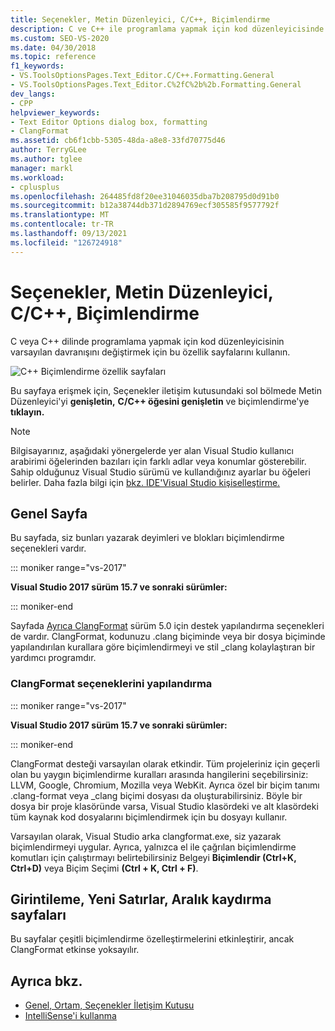 ```yaml
---
title: Seçenekler, Metin Düzenleyici, C/C++, Biçimlendirme
description: C ve C++ ile programlama yapmak için kod düzenleyicisinde kod biçimlendirme seçeneklerini ayarlamak için Biçimlendirme seçenekleri sayfasını ve alt sayfasını kullanmayı öğrenin.
ms.custom: SEO-VS-2020
ms.date: 04/30/2018
ms.topic: reference
f1_keywords:
- VS.ToolsOptionsPages.Text_Editor.C/C++.Formatting.General
- VS.ToolsOptionsPages.Text_Editor.C%2fC%2b%2b.Formatting.General
dev_langs:
- CPP
helpviewer_keywords:
- Text Editor Options dialog box, formatting
- ClangFormat
ms.assetid: cb6f1cbb-5305-48da-a8e8-33fd70775d46
author: TerryGLee
ms.author: tglee
manager: markl
ms.workload:
- cplusplus
ms.openlocfilehash: 264485fd8f20ee31046035dba7b208795d0d91b0
ms.sourcegitcommit: b12a38744db371d2894769ecf305585f9577792f
ms.translationtype: MT
ms.contentlocale: tr-TR
ms.lasthandoff: 09/13/2021
ms.locfileid: "126724918"
---
```

# <a name="options-text-editor-cc-formatting"></a>Seçenekler, Metin Düzenleyici, C/C++, Biçimlendirme

C veya C++ dilinde programlama yapmak için kod düzenleyicisinin varsayılan davranışını değiştirmek için bu özellik sayfalarını kullanın.

![C++ Biçimlendirme özellik sayfaları](media/cpp-formatting.png)

Bu sayfaya erişmek için, Seçenekler iletişim kutusundaki sol bölmede Metin Düzenleyici'yi **genişletin,** **C/C++ öğesini genişletin** ve biçimlendirme'ye **tıklayın.** 

> [!NOTE]
> Bilgisayarınız, aşağıdaki yönergelerde yer alan Visual Studio kullanıcı arabirimi öğelerinden bazıları için farklı adlar veya konumlar gösterebilir. Sahip olduğunuz Visual Studio sürümü ve kullandığınız ayarlar bu öğeleri belirler. Daha fazla bilgi için [bkz. IDE'Visual Studio kişiselleştirme.](../../ide/personalizing-the-visual-studio-ide.md)

## <a name="general-page"></a>Genel Sayfa

Bu sayfada, siz bunları yazarak deyimleri ve blokları biçimlendirme seçenekleri vardır.

::: moniker range="vs-2017"

**Visual Studio 2017 sürüm 15.7 ve sonraki sürümler:**

::: moniker-end

Sayfada [Ayrıca ClangFormat](https://clang.llvm.org/docs/ClangFormat.html) sürüm 5.0 için destek yapılandırma seçenekleri de vardır. ClangFormat, kodunuzu .clang biçiminde veya bir dosya biçiminde yapılandırılan kurallara göre biçimlendirmeyi ve stil _clang kolaylaştıran bir yardımcı programdır.

### <a name="configuring-clangformat-options"></a>ClangFormat seçeneklerini yapılandırma

::: moniker range="vs-2017"

**Visual Studio 2017 sürüm 15.7 ve sonraki sürümler:**

::: moniker-end

ClangFormat desteği varsayılan olarak etkindir. Tüm projeleriniz için geçerli olan bu yaygın biçimlendirme kuralları arasında hangilerini seçebilirsiniz: LLVM, Google, Chromium, Mozilla veya WebKit. Ayrıca özel bir biçim tanımı .clang-format veya _clang biçimi dosyası da oluşturabilirsiniz. Böyle bir dosya bir proje klasöründe varsa, Visual Studio klasördeki ve alt klasördeki tüm kaynak kod dosyalarını biçimlendirmek için bu dosyayı kullanır.

Varsayılan olarak, Visual Studio arka clangformat.exe, siz yazarak biçimlendirmeyi uygular. Ayrıca, yalnızca el ile çağrılan biçimlendirme komutları için çalıştırmayı belirtebilirsiniz Belgeyi **Biçimlendir (Ctrl+K, Ctrl+D)** veya Biçim Seçimi **(Ctrl + K, Ctrl + F)**.

## <a name="indentation-new-lines-spacing-wrapping-pages"></a>Girintileme, Yeni Satırlar, Aralık kaydırma sayfaları

Bu sayfalar çeşitli biçimlendirme özelleştirmelerini etkinleştirir, ancak ClangFormat etkinse yoksayılır.

## <a name="see-also"></a>Ayrıca bkz.

- [Genel, Ortam, Seçenekler İletişim Kutusu](../../ide/reference/general-environment-options-dialog-box.md)
- [IntelliSense'i kullanma](../../ide/using-intellisense.md)
